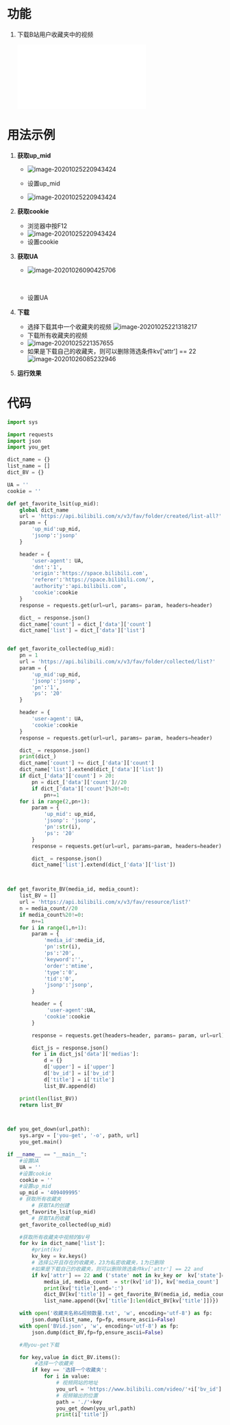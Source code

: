 # 功能

1. 下载B站用户收藏夹中的视频

   <iframe src="//player.bilibili.com/player.html?aid=712544106&bvid=BV1ED4y197LX&cid=249642338&page=1" scrolling="no" border="0" frameborder="no" framespacing="0" allowfullscreen="true" ></iframe>

# 用法示例

1. **获取up_mid**

   - ![image-20201025220943424](image-20201025220314182.png)

   - 设置up_mid
   - ![image-20201025220943424](image-20201025220608005.png)

2. **获取cookie**

   - 浏览器中按F12
   - ![image-20201025220943424](image-20201025220943424.png)
   - 设置cookie

3. **获取UA**

   - ![image-20201026090425706](image-20201026090425706.png)

     ​	

   - 设置UA

1. **下载**
   - 选择下载其中一个收藏夹的视频
     ![image-20201025221318217](image-20201025221318217.png)
   - 下载所有收藏夹的视频
   - ![image-20201025221357655](image-20201025221357655.png)
   - 如果是下载自己的收藏夹，则可以删除筛选条件kv['attr'] == 22
     ![image-20201026085232946](image-20201026085232946.png)
2. **运行效果**


# 代码

```python
import sys

import requests
import json
import you_get

dict_name = {}
list_name = []
dict_BV = {}

UA = ''
cookie = ''

def get_favorite_lsit(up_mid):
    global dict_name
    url = 'https://api.bilibili.com/x/v3/fav/folder/created/list-all?'
    param = {
        'up_mid':up_mid,
        'jsonp':'jsonp'
    }

    header = {
        'user-agent': UA,
        'dnt':'1',
        'origin':'https://space.bilibili.com',
        'referer':'https://space.bilibili.com/',
        'authority':'api.bilibili.com',
        'cookie':cookie
    }
    response = requests.get(url=url, params= param, headers=header)

    dict_ = response.json()
    dict_name['count'] = dict_['data']['count']
    dict_name['list'] = dict_['data']['list']


def get_favorite_collected(up_mid):
    pn = 1
    url = 'https://api.bilibili.com/x/v3/fav/folder/collected/list?'
    param = {
        'up_mid':up_mid,
        'jsonp':'jsonp',
        'pn':'1',
        'ps': '20'
    }

    header = {
        'user-agent': UA,
        'cookie':cookie
    }
    response = requests.get(url=url, params= param, headers=header)

    dict_ = response.json()
    print(dict_)
    dict_name['count'] += dict_['data']['count']
    dict_name['list'].extend(dict_['data']['list'])
    if dict_['data']['count'] > 20:
        pn = dict_['data']['count']//20
        if dict_['data']['count']%20!=0:
            pn+=1
    for i in range(2,pn+1):
        param = {
            'up_mid': up_mid,
            'jsonp': 'jsonp',
            'pn':str(i),
            'ps': '20'
        }
        response = requests.get(url=url, params=param, headers=header)

        dict_ = response.json()
        dict_name['list'].extend(dict_['data']['list'])



def get_favorite_BV(media_id, media_count):
    list_BV = []
    url = 'https://api.bilibili.com/x/v3/fav/resource/list?'
    n = media_count//20
    if media_count%20!=0:
        n+=1
    for i in range(1,n+1):
        param = {
            'media_id':media_id,
            'pn':str(i),
            'ps':'20',
            'keyword':'',
            'order':'mtime',
            'type':'0',
            'tid':'0',
            'jsonp':'jsonp',
        }

        header = {
             'user-agent':UA,
            'cookie':cookie
        }

        response = requests.get(headers=header, params= param, url=url)

        dict_js = response.json()
        for i in dict_js['data']['medias']:
            d = {}
            d['upper'] = i['upper']
            d['bv_id'] = i['bv_id']
            d['title'] = i['title']
            list_BV.append(d)

    print(len(list_BV))
    return list_BV



def you_get_down(url,path):
    sys.argv = ['you-get', '-o', path, url]
    you_get.main()

if __name__ == "__main__":
    #设置UA
    UA = ''
    #设置cookie
    cookie = ''
    #设置up_mid
    up_mid = '409409995'
	# 获取所有收藏夹
        # 获取TA的创建
    get_favorite_lsit(up_mid)
        # 获取TA的收藏
    get_favorite_collected(up_mid)

    #获取所有收藏夹中视频的BV号
    for kv in dict_name['list']:
        #print(kv)
        kv_key = kv.keys()
        # 选择公开且存在的收藏夹，23为私密收藏夹，1为已删除
        #如果是下载自己的收藏夹，则可以删除筛选条件kv['attr'] == 22 and
        if kv['attr'] == 22 and ('state' not in kv_key or  kv['state']==0):
            media_id, media_count  = str(kv['id']), kv['media_count']
            print(kv['title'],end=':')
            dict_BV[kv['title']] = get_favorite_BV(media_id, media_count)
            list_name.append({kv['title']:len(dict_BV[kv['title']])})

    with open('收藏夹名称&视频数量.txt', 'w', encoding='utf-8') as fp:
        json.dump(list_name, fp=fp, ensure_ascii=False)
    with open('BVid.json', 'w', encoding='utf-8') as fp:
        json.dump(dict_BV,fp=fp,ensure_ascii=False)

    #用you-get下载

    for key,value in dict_BV.items():
         #选择一个收藏夹
        if key == '选择一个收藏夹':
            for i in value:
                # 视频网站的地址
                you_url = 'https://www.bilibili.com/video/'+i['bv_id']
                # 视频输出的位置
                path = './'+key
                you_get_down(you_url,path)
                print(i['title'])
```

